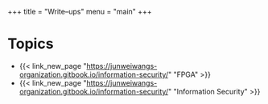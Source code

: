 +++
title = "Write–ups"
menu = "main"
+++

# Topics

- {{< link_new_page "https://junweiwangs-organization.gitbook.io/information-security/" "FPGA" >}}
- {{< link_new_page "https://junweiwangs-organization.gitbook.io/information-security/" "Information Security" >}}
